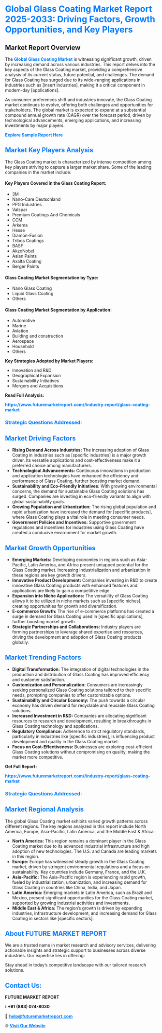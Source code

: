 <h1 style="color: #007BFF;">Global Glass Coating Market Report 2025-2033: Driving Factors, Growth Opportunities, and Key Players</h1>

<section id="overview">
<h2>Market Report Overview</h2>
<p>The <a href="https://www.futuremarketreport.com//industry-report/glass-coating-market" style="color: #007BFF; text-decoration: none;"><strong>Global Glass Coating Market</strong></a> is witnessing significant growth, driven by increasing demand across various industries. This report delves into the key aspects of the Glass Coating market, providing a comprehensive analysis of its current status, future potential, and challenges. The demand for Glass Coating has surged due to its wide-ranging applications in industries such as [insert industries], making it a critical component in modern-day [applications].</p>
<p>As consumer preferences shift and industries innovate, the Glass Coating market continues to evolve, offering both challenges and opportunities for stakeholders. The global market is expected to expand at a substantial compound annual growth rate (CAGR) over the forecast period, driven by technological advancements, emerging applications, and increasing investments by major players.</p>
</section>

<section id="overview">
<p><a href="https://www.futuremarketreport.com//request-sample/reportId=61739" style="color: #007BFF; text-decoration: none;"><strong>Explore Sample Report Here</strong></a></p>
</section>

<section id="key-players">
<h2 style="color: #007BFF;">Market Key Players Analysis</h2>
<p>The Glass Coating market is characterized by intense competition among key players striving to capture a larger market share. Some of the leading companies in the market include:</p>
<h4>Key Players Covered in the Glass Coating Report:</h4>
<ul><li>3M</li><li>Nano-Care Deutschland</li><li>PPG Industries</li><li>Valspar</li><li>Premium Coatings And Chemicals</li><li>CCM</li><li>Arkema</li><li>Hesse</li><li>Diamon-Fusion</li><li>Tribos Coatings</li><li>BASF</li><li>AkzoNobel</li><li>Asian Paints</li><li>Axalta Coating</li><li>Berger Paints</li></ul>
<h4>Glass Coating Market Segmentation by Type:</h4>
<ul><li>Nano Glass Coating</li><li>Liquid Glass Coating</li><li>Others</li></ul>

<h4>Glass Coating Market Segmentation by Application:</h4>
<ul><li>Automotive</li><li>Marine</li><li>Aviation</li><li>Building and construction</li><li>Aerospace</li><li>Household</li><li>Others</li></ul>
<p><strong>Key Strategies Adopted by Market Players:</strong></p>
<ul>
<li>Innovation and R&D</li>
<li>Geographical Expansion</li>
<li>Sustainability Initiatives</li>
<li>Mergers and Acquisitions</li>
</ul>
</section>

<section>
<p><strong>Read Full Analysis: </strong></p><a href="https://www.futuremarketreport.com//industry-report/glass-coating-market" style="color: #007BFF; text-decoration: none;"><strong>https://www.futuremarketreport.com//industry-report/glass-coating-market</strong></a>
<h3 style="color: #007BFF;">Strategic Questions Addressed:</h3>
</section>

<section id="driving-factors">
<h2 style="color: #007BFF;">Market Driving Factors</h2>
<ul>
<li><strong>Rising Demand Across Industries:</strong> The increasing adoption of Glass Coating in industries such as [specific industries] is a major growth driver. Its versatile applications and cost-effectiveness make it a preferred choice among manufacturers.</li>
<li><strong>Technological Advancements:</strong> Continuous innovations in production and application technologies have enhanced the efficiency and performance of Glass Coating, further boosting market demand.</li>
<li><strong>Sustainability and Eco-Friendly Initiatives:</strong> With growing environmental concerns, the demand for sustainable Glass Coating solutions has surged. Companies are investing in eco-friendly variants to align with global sustainability goals.</li>
<li><strong>Growing Population and Urbanization:</strong> The rising global population and rapid urbanization have increased the demand for [specific products], where Glass Coating plays a vital role in meeting consumer needs.</li>
<li><strong>Government Policies and Incentives:</strong> Supportive government regulations and incentives for industries using Glass Coating have created a conducive environment for market growth.</li>
</ul>
</section>

<section id="growth-opportunities">
<h2 style="color: #007BFF;">Market Growth Opportunities</h2>
<ul>
<li><strong>Emerging Markets:</strong> Developing economies in regions such as Asia-Pacific, Latin America, and Africa present untapped potential for the Glass Coating market. Increasing industrialization and urbanization in these regions are key growth drivers.</li>
<li><strong>Innovative Product Development:</strong> Companies investing in R&D to create innovative Glass Coating products with enhanced features and applications are likely to gain a competitive edge.</li>
<li><strong>Expansion into Niche Applications:</strong> The versatility of Glass Coating allows it to be utilized in niche markets such as [specific niches], creating opportunities for growth and diversification.</li>
<li><strong>E-commerce Growth:</strong> The rise of e-commerce platforms has created a surge in demand for Glass Coating used in [specific applications], further boosting market growth.</li>
<li><strong>Strategic Partnerships and Collaborations:</strong> Industry players are forming partnerships to leverage shared expertise and resources, driving the development and adoption of Glass Coating products globally.</li>
</ul>
</section>

<section id="trending-factors">
<h2 style="color: #007BFF;">Market Trending Factors</h2>
<ul>
<li><strong>Digital Transformation:</strong> The integration of digital technologies in the production and distribution of Glass Coating has improved efficiency and customer satisfaction.</li>
<li><strong>Customization and Personalization:</strong> Consumers are increasingly seeking personalized Glass Coating solutions tailored to their specific needs, prompting companies to offer customizable options.</li>
<li><strong>Sustainability and Circular Economy:</strong> The push towards a circular economy has driven demand for recyclable and reusable Glass Coating solutions.</li>
<li><strong>Increased Investment in R&D:</strong> Companies are allocating significant resources to research and development, resulting in breakthroughs in Glass Coating technology and applications.</li>
<li><strong>Regulatory Compliance:</strong> Adherence to strict regulatory standards, particularly in industries like [specific industries], is influencing product development and quality in the Glass Coating market.</li>
<li><strong>Focus on Cost-Effectiveness:</strong> Businesses are exploring cost-efficient Glass Coating solutions without compromising on quality, making the market more competitive.</li>
</ul>
</section>

<section>
<p><strong>Get Full Report: </strong></p><a href="https://www.futuremarketreport.com//industry-report/glass-coating-market" style="color: #007BFF; text-decoration: none;"><strong>https://www.futuremarketreport.com//industry-report/glass-coating-market</strong></a>
<h3 style="color: #007BFF;">Strategic Questions Addressed:</h3>
</section>


<section id="regional-analysis">
<h2 style="color: #007BFF;">Market Regional Analysis</h2>
<p>The global Glass Coating market exhibits varied growth patterns across different regions. The key regions analyzed in this report include North America, Europe, Asia-Pacific, Latin America, and the Middle East & Africa:</p>
<ul>
<li><strong>North America:</strong> This region remains a dominant player in the Glass Coating market due to its advanced industrial infrastructure and high adoption of new technologies. The U.S. and Canada are leading markets in this region.</li>
<li><strong>Europe:</strong> Europe has witnessed steady growth in the Glass Coating market, driven by stringent environmental regulations and a focus on sustainability. Key countries include Germany, France, and the U.K.</li>
<li><strong>Asia-Pacific:</strong> The Asia-Pacific region is experiencing rapid growth, fueled by industrialization, urbanization, and increasing demand for Glass Coating in countries like China, India, and Japan.</li>
<li><strong>Latin America:</strong> Emerging markets in Latin America, such as Brazil and Mexico, present significant opportunities for the Glass Coating market, supported by growing industrial activities and investments.</li>
<li><strong>Middle East & Africa:</strong> The region’s growth is driven by expanding industries, infrastructure development, and increasing demand for Glass Coating in sectors like [specific sectors].</li>
</ul>
</section>

<footer>
<h2 style="color: #007BFF;">About FUTURE MARKET REPORT</h2>
<p>We are a trusted name in market research and advisory services, delivering actionable insights and strategic support to businesses across diverse industries. Our expertise lies in offering:</p>

<p>Stay ahead in today’s competitive landscape with our tailored research solutions.</p>

<h2 style="color: #007BFF;">Contact Us:</h2>
<p><strong>FUTURE MARKET REPORT</strong></p>
<p>📞 <strong>+91 (883) 074-8030</strong></p>
<p>📧 <strong><a href="mailto:help@futuremarketreport.com" style="color: #007BFF;">help@futuremarketreport.com</a></strong></p>
<p>🌐 <strong><a href="https://www.futuremarketreport.com/" style="color: #007BFF;">Visit Our Website</a></strong></p>
</footer>